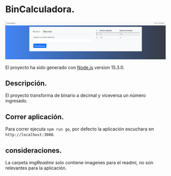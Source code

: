 # BinCalculadora.
![Imagen de la aplicación](https://github.com/JoelTapia99/BinCalculadora/blob/master/imgReamde/app.png)

El proyecto ha sido generado con [Node.js](https://nodejs.org/es/) version 15.3.0.

## Descripción.
El proyecto transforma de binario a decimal y viceversa un número ingresado.

## Correr aplicación.

Para correr ejecuta `npm run go`, por defecto la aplicación escuchara en `http://localhost:3000`.

## consideraciones.

La carpeta *imgReadme* solo contiene imagenes para el readmi, no son relevantes para la aplicación.

